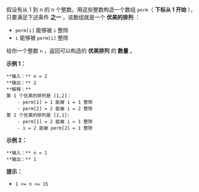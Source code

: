 假设有从 1 到 n 的 n 个整数。用这些整数构造一个数组 `perm`（ **下标从 1 开始** ），只要满足下述条件 **之一** ，该数组就是一个
**优美的排列** ：

  * `perm[i]` 能够被 `i` 整除
  * `i` 能够被 `perm[i]` 整除

给你一个整数 `n` ，返回可以构造的 **优美排列** 的 **数量** 。



**示例 1：**

    
    
    **输入：** n = 2
    **输出：** 2
    **解释：**
    第 1 个优美的排列是 [1,2]：
        - perm[1] = 1 能被 i = 1 整除
        - perm[2] = 2 能被 i = 2 整除
    第 2 个优美的排列是 [2,1]:
        - perm[1] = 2 能被 i = 1 整除
        - i = 2 能被 perm[2] = 1 整除
    

**示例 2：**

    
    
    **输入：** n = 1
    **输出：** 1
    



**提示：**

  * `1 <= n <= 15`

